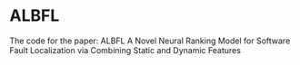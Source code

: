 # ALBFL
The code for the paper: ALBFL A Novel Neural Ranking Model for Software Fault Localization via Combining Static and Dynamic Features
